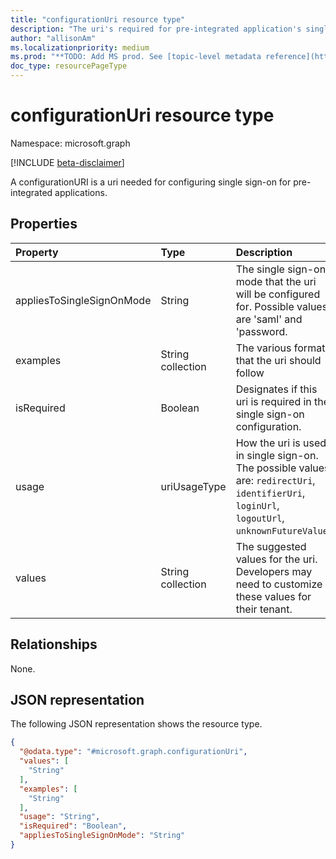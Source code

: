 ```yaml
---
title: "configurationUri resource type"
description: "The uri's required for pre-integrated application's single sign-on."
author: "allisonAm"
ms.localizationpriority: medium
ms.prod: "**TODO: Add MS prod. See [topic-level metadata reference](https://aka.ms/msgo?pagePath=Document-APIs/Guidelines/Metadata)**"
doc_type: resourcePageType
---
```


# configurationUri resource type

Namespace: microsoft.graph

[!INCLUDE [beta-disclaimer](../../includes/beta-disclaimer.md)]

A configurationURI is a uri needed for configuring single sign-on for pre-integrated applications. 

## Properties
|Property|Type|Description|
|:---|:---|:---|
|appliesToSingleSignOnMode|String|The single sign-on mode that the uri will be configured for. Possible values are 'saml' and 'password.|
|examples|String collection|The various formats that the uri should follow|
|isRequired|Boolean|Designates if this uri is required in the single sign-on configuration.|
|usage|uriUsageType|How the uri is used in single sign-on. The possible values are: `redirectUri`, `identifierUri`, `loginUrl`, `logoutUrl`, `unknownFutureValue`.|
|values|String collection|The suggested values for the uri. Developers may need to customize these values for their tenant.|

## Relationships
None.

## JSON representation
The following JSON representation shows the resource type.
<!-- {
  "blockType": "resource",
  "@odata.type": "microsoft.graph.configurationUri"
}
-->
``` json
{
  "@odata.type": "#microsoft.graph.configurationUri",
  "values": [
    "String"
  ],
  "examples": [
    "String"
  ],
  "usage": "String",
  "isRequired": "Boolean",
  "appliesToSingleSignOnMode": "String"
}
```

